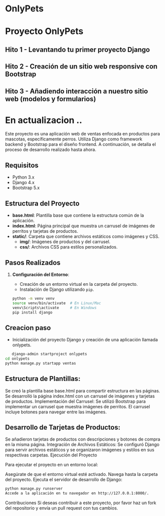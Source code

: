 # OnlyPets

# Proyecto OnlyPets

## Hito 1 - Levantando tu primer proyecto Django
## Hito 2 - Creación de un sitio web responsive con Bootstrap
## Hito 3 - Añadiendo interacción a nuestro sitio web (modelos y formularios)
# En actualizacion .. 

Este proyecto es una aplicación web de ventas enfocada en productos para mascotas, específicamente perros. Utiliza Django como framework backend y Bootstrap para el diseño frontend. A continuación, se detalla el proceso de desarrollo realizado hasta ahora.

## Requisitos

- Python 3.x
- Django 4.x
- Bootstrap 5.x

## Estructura del Proyecto

- **base.html**: Plantilla base que contiene la estructura común de la aplicación.
- **index.html**: Página principal que muestra un carrusel de imágenes de perritos y tarjetas de productos.
- **static/**: Carpeta que contiene archivos estáticos como imágenes y CSS.
  - **img/**: Imágenes de productos y del carrusel.
  - **css/**: Archivos CSS para estilos personalizados.

## Pasos Realizados

1. **Configuración del Entorno**:

   - Creación de un entorno virtual en la carpeta del proyecto.
   - Instalación de Django utilizando `pip`.

   ```bash
   python -m venv venv
   source venv/bin/activate  # En Linux/Mac
   venv\Scripts\activate     # En Windows
   pip install django
   ```

## Creacion paso

- Inicialización del proyecto Django y creación de una aplicación llamada onlypets.

```bash
   django-admin startproject onlypets
cd onlypets
python manage.py startapp ventas

```

## Estructura de Plantillas:

Se creó la plantilla base base.html para compartir estructura en las páginas.
Se desarrolló la página index.html con un carrusel de imágenes y tarjetas de productos.
Implementación del Carrusel:
Se utilizó Bootstrap para implementar un carrusel que muestra imágenes de perritos. El carrusel incluye botones para navegar entre las imágenes.

## Desarrollo de Tarjetas de Productos:

Se añadieron tarjetas de productos con descripciones y botones de compra en la misma página.
Integración de Archivos Estáticos:
Se configuró Django para servir archivos estáticos y se organizaron imágenes y estilos en sus respectivas carpetas.
Ejecución del Proyecto

Para ejecutar el proyecto en un entorno local:

Asegúrate de que el entorno virtual esté activado.
Navega hasta la carpeta del proyecto.
Ejecuta el servidor de desarrollo de Django:

```bash
python manage.py runserver
Accede a la aplicación en tu navegador en http://127.0.0.1:8000/.

```

Contribuciones
Si deseas contribuir a este proyecto, por favor haz un fork del repositorio y envía un pull request con tus cambios.
